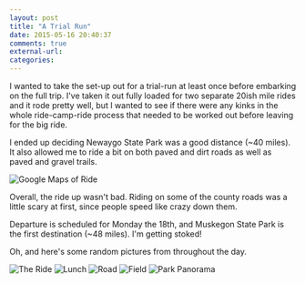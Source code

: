 ```yaml
---
layout: post
title: "A Trial Run"
date: 2015-05-16 20:40:37
comments: true
external-url:
categories:
---
```


I wanted to take the set-up out for a trial-run at least once before embarking on the full trip. I've taken it out fully loaded for two separate 20ish mile rides and it rode pretty well, but I wanted to see if there were any kinks in the whole ride-camp-ride process that needed to be worked out before leaving for the big ride.

I ended up deciding Newaygo State Park was a good distance (~40 miles). It also allowed me to ride a bit on both paved and dirt roads as well as paved and gravel trails.

![Google Maps of Ride][newaygo-park-ride-map]

Overall, the ride up wasn't bad. Riding on some of the county roads was a little scary at first, since people speed like crazy down them.

Departure is scheduled for Monday the 18th, and Muskegon State Park is the first destination (~48 miles). I'm getting stoked!

Oh, and here's some random pictures from throughout the day.

![The Ride][bike-rockford]
![Lunch][lunch-rockford]
![Road][trial-road-pic]
![Field][trial-field]
![Park Panorama][newaygo-park-pano]

[newaygo-park-ride-map]: http://i.imgur.com/QHl9cHw.png
[bike-rockford]: http://i.imgur.com/yWi0T2K.jpg
[lunch-rockford]: http://i.imgur.com/fQCkkt1.jpg
[trial-road-pic]: http://i.imgur.com/q8hBf2K.jpg
[trial-field]: http://i.imgur.com/Po7wz6S.jpg
[newaygo-park-pano]: http://i.imgur.com/owc2b7l.jpg


